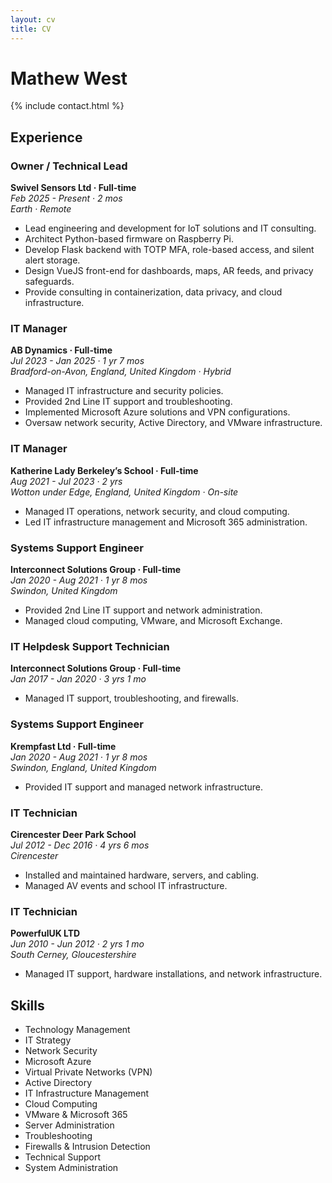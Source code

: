 ```yaml
---
layout: cv
title: CV
---
```

# Mathew West

{% include contact.html %}

## Experience

### Owner / Technical Lead
**Swivel Sensors Ltd · Full-time**  
*Feb 2025 - Present · 2 mos*  
*Earth · Remote*  
- Lead engineering and development for IoT solutions and IT consulting.
- Architect Python-based firmware on Raspberry Pi.
- Develop Flask backend with TOTP MFA, role-based access, and silent alert storage.
- Design VueJS front-end for dashboards, maps, AR feeds, and privacy safeguards.
- Provide consulting in containerization, data privacy, and cloud infrastructure.

### IT Manager
**AB Dynamics · Full-time**  
*Jul 2023 - Jan 2025 · 1 yr 7 mos*  
*Bradford-on-Avon, England, United Kingdom · Hybrid*  
- Managed IT infrastructure and security policies.
- Provided 2nd Line IT support and troubleshooting.
- Implemented Microsoft Azure solutions and VPN configurations.
- Oversaw network security, Active Directory, and VMware infrastructure.

### IT Manager
**Katherine Lady Berkeley’s School · Full-time**  
*Aug 2021 - Jul 2023 · 2 yrs*  
*Wotton under Edge, England, United Kingdom · On-site*  
- Managed IT operations, network security, and cloud computing.
- Led IT infrastructure management and Microsoft 365 administration.

### Systems Support Engineer
**Interconnect Solutions Group · Full-time**  
*Jan 2020 - Aug 2021 · 1 yr 8 mos*  
*Swindon, United Kingdom*  
- Provided 2nd Line IT support and network administration.
- Managed cloud computing, VMware, and Microsoft Exchange.

### IT Helpdesk Support Technician
**Interconnect Solutions Group · Full-time**  
*Jan 2017 - Jan 2020 · 3 yrs 1 mo*  
- Managed IT support, troubleshooting, and firewalls.

### Systems Support Engineer
**Krempfast Ltd · Full-time**  
*Jan 2020 - Aug 2021 · 1 yr 8 mos*  
*Swindon, England, United Kingdom*  
- Provided IT support and managed network infrastructure.

### IT Technician
**Cirencester Deer Park School**  
*Jul 2012 - Dec 2016 · 4 yrs 6 mos*  
*Cirencester*  
- Installed and maintained hardware, servers, and cabling.
- Managed AV events and school IT infrastructure.

### IT Technician
**PowerfulUK LTD**  
*Jun 2010 - Jun 2012 · 2 yrs 1 mo*  
*South Cerney, Gloucestershire*  
- Managed IT support, hardware installations, and network infrastructure.

## Skills
- Technology Management
- IT Strategy
- Network Security
- Microsoft Azure
- Virtual Private Networks (VPN)
- Active Directory
- IT Infrastructure Management
- Cloud Computing
- VMware & Microsoft 365
- Server Administration
- Troubleshooting
- Firewalls & Intrusion Detection
- Technical Support
- System Administration